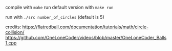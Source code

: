 compile with `make`
run default version with `make run`

run with `./src number_of_circles` (default is 5)

credits: 
    https://flatredball.com/documentation/tutorials/math/circle-collision/
    https://github.com/OneLoneCoder/videos/blob/master/OneLoneCoder_Balls1.cpp

        
